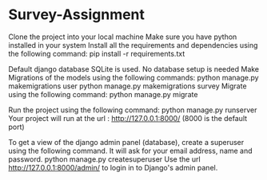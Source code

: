 # Survey-Assignment
Clone the project into your local machine 
Make sure you have python installed in your system
Install all the requirements and dependencies using the following command: 
pip install -r requirements.txt 

Default django database SQLite is used. No database setup is needed 
Make Migrations of the models using the following commands: 
python manage.py makemigrations user
python manage.py makemigrations survey
Migrate using the following command: 
python manage.py migrate 

Run the project using the following command: 
python manage.py runserver 
Your project will run at the url : http://127.0.0.1:8000/ (8000 is the default port)

To get a view of the django admin panel (database), create a superuser using the following command. It will ask for your email address, name and password.
python manage.py createsuperuser 
Use the url http://127.0.0.1:8000/admin/ to login in to Django's admin panel. 


